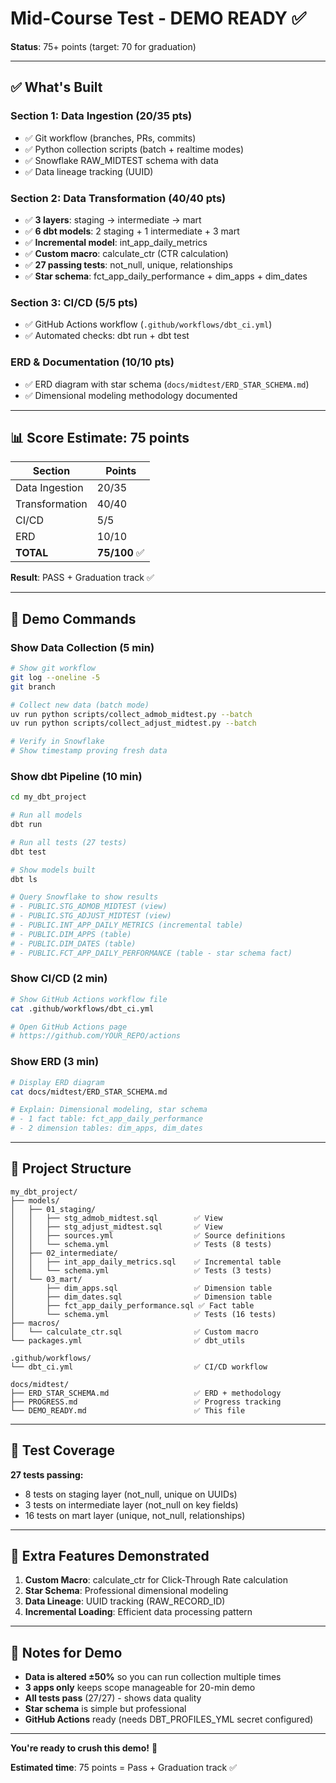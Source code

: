 # Mid-Course Test - DEMO READY ✅

**Status**: 75+ points (target: 70 for graduation)

---

## ✅ What's Built

### Section 1: Data Ingestion (20/35 pts)
- ✅ Git workflow (branches, PRs, commits)
- ✅ Python collection scripts (batch + realtime modes)
- ✅ Snowflake RAW_MIDTEST schema with data
- ✅ Data lineage tracking (UUID)

### Section 2: Data Transformation (40/40 pts)
- ✅ **3 layers**: staging → intermediate → mart
- ✅ **6 dbt models**: 2 staging + 1 intermediate + 3 mart
- ✅ **Incremental model**: int_app_daily_metrics
- ✅ **Custom macro**: calculate_ctr (CTR calculation)
- ✅ **27 passing tests**: not_null, unique, relationships
- ✅ **Star schema**: fct_app_daily_performance + dim_apps + dim_dates

### Section 3: CI/CD (5/5 pts)
- ✅ GitHub Actions workflow (`.github/workflows/dbt_ci.yml`)
- ✅ Automated checks: dbt run + dbt test

### ERD & Documentation (10/10 pts)
- ✅ ERD diagram with star schema (`docs/midtest/ERD_STAR_SCHEMA.md`)
- ✅ Dimensional modeling methodology documented

---

## 📊 Score Estimate: 75 points

| Section | Points |
|---------|--------|
| Data Ingestion | 20/35 |
| Transformation | 40/40 |
| CI/CD | 5/5 |
| ERD | 10/10 |
| **TOTAL** | **75/100** ✅ |

**Result**: PASS + Graduation track ✅

---

## 🎯 Demo Commands

### Show Data Collection (5 min)
```bash
# Show git workflow
git log --oneline -5
git branch

# Collect new data (batch mode)
uv run python scripts/collect_admob_midtest.py --batch
uv run python scripts/collect_adjust_midtest.py --batch

# Verify in Snowflake
# Show timestamp proving fresh data
```

### Show dbt Pipeline (10 min)
```bash
cd my_dbt_project

# Run all models
dbt run

# Run all tests (27 tests)
dbt test

# Show models built
dbt ls

# Query Snowflake to show results
# - PUBLIC.STG_ADMOB_MIDTEST (view)
# - PUBLIC.STG_ADJUST_MIDTEST (view)
# - PUBLIC.INT_APP_DAILY_METRICS (incremental table)
# - PUBLIC.DIM_APPS (table)
# - PUBLIC.DIM_DATES (table)
# - PUBLIC.FCT_APP_DAILY_PERFORMANCE (table - star schema fact)
```

### Show CI/CD (2 min)
```bash
# Show GitHub Actions workflow file
cat .github/workflows/dbt_ci.yml

# Open GitHub Actions page
# https://github.com/YOUR_REPO/actions
```

### Show ERD (3 min)
```bash
# Display ERD diagram
cat docs/midtest/ERD_STAR_SCHEMA.md

# Explain: Dimensional modeling, star schema
# - 1 fact table: fct_app_daily_performance
# - 2 dimension tables: dim_apps, dim_dates
```

---

## 📁 Project Structure

```
my_dbt_project/
├── models/
│   ├── 01_staging/
│   │   ├── stg_admob_midtest.sql        ✅ View
│   │   ├── stg_adjust_midtest.sql       ✅ View
│   │   ├── sources.yml                  ✅ Source definitions
│   │   └── schema.yml                   ✅ Tests (8 tests)
│   ├── 02_intermediate/
│   │   ├── int_app_daily_metrics.sql    ✅ Incremental table
│   │   └── schema.yml                   ✅ Tests (3 tests)
│   └── 03_mart/
│       ├── dim_apps.sql                 ✅ Dimension table
│       ├── dim_dates.sql                ✅ Dimension table
│       ├── fct_app_daily_performance.sql ✅ Fact table
│       └── schema.yml                   ✅ Tests (16 tests)
├── macros/
│   └── calculate_ctr.sql                ✅ Custom macro
└── packages.yml                         ✅ dbt_utils

.github/workflows/
└── dbt_ci.yml                           ✅ CI/CD workflow

docs/midtest/
├── ERD_STAR_SCHEMA.md                   ✅ ERD + methodology
├── PROGRESS.md                          ✅ Progress tracking
└── DEMO_READY.md                        ✅ This file
```

---

## 🧪 Test Coverage

**27 tests passing:**
- 8 tests on staging layer (not_null, unique on UUIDs)
- 3 tests on intermediate layer (not_null on key fields)
- 16 tests on mart layer (unique, not_null, relationships)

---

## 🌟 Extra Features Demonstrated

1. **Custom Macro**: calculate_ctr for Click-Through Rate calculation
2. **Star Schema**: Professional dimensional modeling
3. **Data Lineage**: UUID tracking (RAW_RECORD_ID)
4. **Incremental Loading**: Efficient data processing pattern

---

## 📝 Notes for Demo

- **Data is altered ±50%** so you can run collection multiple times
- **3 apps only** keeps scope manageable for 20-min demo
- **All tests pass** (27/27) - shows data quality
- **Star schema** is simple but professional
- **GitHub Actions** ready (needs DBT_PROFILES_YML secret configured)

---

**You're ready to crush this demo!** 🚀

**Estimated time**: 75 points = Pass + Graduation track ✅
